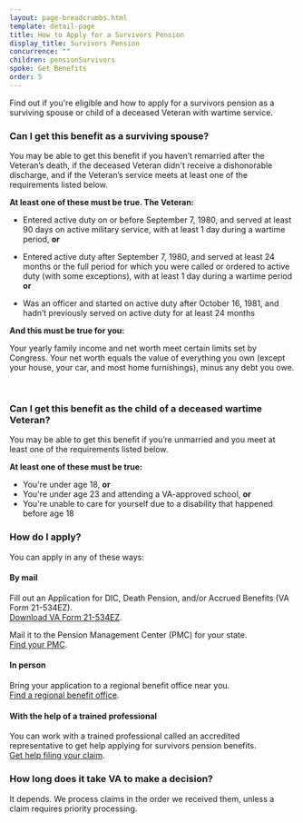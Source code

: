 ```yaml
---
layout: page-breadcrumbs.html
template: detail-page
title: How to Apply for a Survivors Pension
display_title: Survivors Pension
concurrence: ""
children: pensionSurvivors
spoke: Get Benefits
order: 5
---
```


<div class="va-introtext">

Find out if you're eligible and how to apply for a survivors pension as a surviving spouse or child of a deceased Veteran with wartime service.

</div>

<div class="feature" markdown=“1”>

### Can I get this benefit as a surviving spouse?

You may be able to get this benefit if you haven’t remarried after the Veteran’s death, if the deceased Veteran didn't receive a dishonorable discharge, and if the Veteran’s service meets at least one of the requirements listed below.

**At least one of these must be true. The Veteran:**

- Entered active duty on or before September 7, 1980, and served at least 90 days on active military service, with at least 1 day during a wartime period, **or**

- Entered active duty after September 7, 1980, and served at least 24 months or the full period for which you were called or ordered to active duty (with some exceptions), with at least 1 day during a wartime period **or**

- Was an officer and started on active duty after October 16, 1981, and hadn’t previously served on active duty for at least 24 months

**And this must be true for you:**

Your yearly family income and net worth meet certain limits set by Congress. Your net worth equals the value of everything you own (except your house, your car, and most home furnishings), minus any debt you owe.

<br>

### Can I get this benefit as the child of a deceased wartime Veteran?

You may be able to get this benefit if you’re unmarried and you meet at least one of the requirements listed below.

**At least one of these must be true:**

- You're under age 18, **or**
- You're under age 23 and attending a VA-approved school, **or**
- You're unable to care for yourself due to a disability that happened before age 18

</div>

### How do I apply?

You can apply in any of these ways:

#### By mail

Fill out an Application for DIC, Death Pension, and/or Accrued Benefits (VA Form 21-534EZ). <br>
[Download VA Form 21-534EZ](https://www.vba.va.gov/pubs/forms/VBA-21P-534EZ-ARE.pdf).

Mail it to the Pension Management Center (PMC) for your state. <br>
[Find your PMC](/pension/pension-management-centers/).

#### In person

Bring your application to a regional benefit office near you. <br>
[Find a regional benefit office](/find-locations).


#### With the help of a trained professional

You can work with a trained professional called an accredited representative to get help applying for survivors pension benefits. <br>
[Get help filing your claim](/disability/get-help-filing-claim/).

### How long does it take VA to make a decision?

It depends. We process claims in the order we received them, unless a claim requires priority processing.
